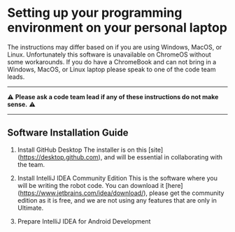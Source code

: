 # Setting up your programming environment on your personal laptop

The instructions may differ based on if you are using Windows, MacOS, or Linux. 
Unfortunately this software is unavailable on ChromeOS without some workarounds.
    If you do have a ChromeBook and can not bring in a Windows, MacOS, or Linux laptop please speak to one of the code team leads.
***
⚠️ **Please ask a code team lead if any of these instructions do not make sense.** ⚠️
***

## Software Installation Guide

1. Install GitHub Desktop
    The installer is on this [site] (https://desktop.github.com), and will be essential in collaborating with the team. 

2. Install IntelliJ IDEA Community Edition 
    This is the software where you will be writing the robot code. You can download it [here] (https://www.jetbrains.com/idea/download/), please get the community edition as it is free, and we are not using any features that are only in Ultimate. 

3. Prepare IntelliJ IDEA for Android Development
        
